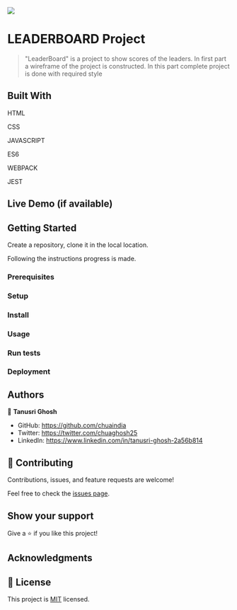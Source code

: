 ![](https://img.shields.io/badge/Microverse-blueviolet)


# LEADERBOARD Project


> "LeaderBoard" is a project to show scores of the leaders. In first part a wireframe of the project is constructed. In this part complete project is done with required style


## Built With

HTML

CSS

JAVASCRIPT

ES6

WEBPACK

JEST



## Live Demo (if available)




## Getting Started

Create a repository, clone it in the local location.

Following the instructions progress is made.

### Prerequisites

### Setup

### Install

### Usage

### Run tests

### Deployment



## Authors

👤 **Tanusri Ghosh**

- GitHub: https://github.com/chuaindia
- Twitter: https://twitter.com/chuaghosh25
- LinkedIn: https://www.linkedin.com/in/tanusri-ghosh-2a56b814

## 🤝 Contributing

Contributions, issues, and feature requests are welcome!

Feel free to check the [issues page](../../issues/).

## Show your support

Give a ⭐️ if you like this project!

## Acknowledgments


## 📝 License

This project is [MIT](./LICENSE) licensed.
